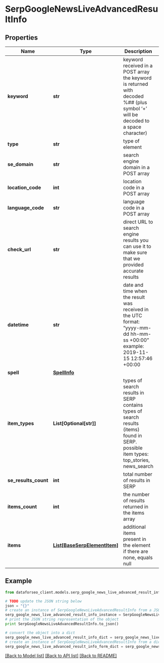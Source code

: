 # SerpGoogleNewsLiveAdvancedResultInfo


## Properties

Name | Type | Description | Notes
------------ | ------------- | ------------- | -------------
**keyword** | **str** | keyword received in a POST array the keyword is returned with decoded %## (plus symbol ‘+’ will be decoded to a space character) | [optional] 
**type** | **str** | type of element | [optional] 
**se_domain** | **str** | search engine domain in a POST array | [optional] 
**location_code** | **int** | location code in a POST array | [optional] 
**language_code** | **str** | language code in a POST array | [optional] 
**check_url** | **str** | direct URL to search engine results you can use it to make sure that we provided accurate results | [optional] 
**datetime** | **str** | date and time when the result was received in the UTC format: “yyyy-mm-dd hh-mm-ss +00:00” example: 2019-11-15 12:57:46 +00:00 | [optional] 
**spell** | [**SpellInfo**](SpellInfo.md) |  | [optional] 
**item_types** | **List[Optional[str]]** | types of search results in SERP contains types of search results (items) found in SERP. possible item types: top_stories, news_search | [optional] 
**se_results_count** | **int** | total number of results in SERP | [optional] 
**items_count** | **int** | the number of results returned in the items array | [optional] 
**items** | [**List[BaseSerpElementItem]**](BaseSerpElementItem.md) | additional items present in the element if there are none, equals null | [optional] 

## Example

```python
from dataforseo_client.models.serp_google_news_live_advanced_result_info import SerpGoogleNewsLiveAdvancedResultInfo

# TODO update the JSON string below
json = "{}"
# create an instance of SerpGoogleNewsLiveAdvancedResultInfo from a JSON string
serp_google_news_live_advanced_result_info_instance = SerpGoogleNewsLiveAdvancedResultInfo.from_json(json)
# print the JSON string representation of the object
print SerpGoogleNewsLiveAdvancedResultInfo.to_json()

# convert the object into a dict
serp_google_news_live_advanced_result_info_dict = serp_google_news_live_advanced_result_info_instance.to_dict()
# create an instance of SerpGoogleNewsLiveAdvancedResultInfo from a dict
serp_google_news_live_advanced_result_info_form_dict = serp_google_news_live_advanced_result_info.from_dict(serp_google_news_live_advanced_result_info_dict)
```
[[Back to Model list]](../README.md#documentation-for-models) [[Back to API list]](../README.md#documentation-for-api-endpoints) [[Back to README]](../README.md)


